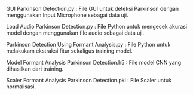 GUI Parkinson Detection.py : File GUI untuk deteksi Parkinson dengan menggunakan Input Microphone sebagai data uji.

Load Audio Parkinson Detection.py : File Python untuk mengecek akurasi model dengan menggunakan file audio sebagai data uji.

Parkinson Detection Using Formant Analysis.py : File Python untuk melakukam ekstraksi fitur sekaligus training model.

Model Formant Analysis Parkinson Detection.h5 : File model CNN yang dihasilkan dari training.

Scaler Formant Analysis Parkinson Detection.pkl : File Scaler untuk normalisasi.

